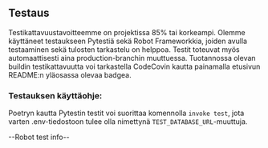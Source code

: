## Testaus

Testikattavuustavoitteemme on projektissa 85% tai korkeampi. Olemme käyttäneet testaukseen Pytestiä sekä Robot Frameworkkia, joiden avulla testaaminen sekä tulosten tarkastelu on helppoa. Testit toteuvat myös automaattisesti aina production-branchin muuttuessa. Tuotannossa olevan buildin testikattavuutta voi tarkastella CodeCovin kautta painamalla etusivun README:n yläosassa olevaa badgea.

### Testauksen käyttäohje: 

Poetryn kautta Pytestin testit voi suorittaa komennolla `invoke test`, jota varten .env-tiedostoon tulee olla nimettynä `TEST_DATABASE_URL`-muuttuja. 

--Robot test info--
